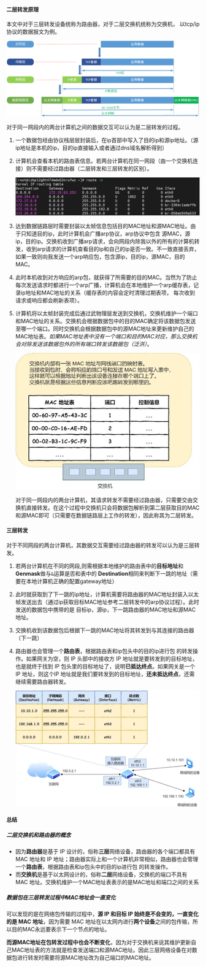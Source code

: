 #### 二层转发原理

本文中对于三层转发设备统称为路由器，对于二层交换机统称为交换机， 以tcp/ip协议的数据报文为例。

![img](二层转发三层转发原理.assets/581253-20210201110853148-1443574123.png)

对于同一网段内的两台计算机之间的数据交互可以认为是二层转发的过程。

1. 一个数据包经由协议栈层层封装后，在ip首部中写入了目的ip和源ip地址。（源ip地址是本机的ip，目的ip直接输入或者通过dns域名解析得到）

2. 计算机会查看本机的路由表信息。若两台计算机在同一网段（由一个交换机连接）则不需要经过路由器（二层转发和三层转发的区别）。

   ![image-20220802215914921](二层转发三层转发原理.assets/image-20220802215914921.png)

3. 达到数据链路层时需要封装以太帧信息包括目的MAC地址和源MAC地址。由于只知道目的ip，此时计算机会广播arp协议，arp协议中包含 源MAC，源ip，目的ip。交换机收到广播arp请求，会向网段内除我以外的所有的计算机转发，收到arp请求的计算机查看目的ip和自己的ip是否一致。不一致直接丢弃，如果一致则向我发送一个arp响应包，包含源ip，目的ip，源MAC，目的MAC。

4. 此时本机收到对方响应的arp包，就获得了所需要的目的MAC。当然为了防止每次发送请求时都进行一个arp广播，计算机会在本地维护一个arp缓存表，记录ip地址和MAC地址的关系（缓存表的内容会定时清理过期表项， 每次收到请求或响应都会刷新表项）。

5. 计算机将以太帧封装完成后通过武物理层发送到交换机，交换机维护一个端口和MAC地址的关系。交换机会根据数据包中的目的MAC确定将该数据包发送至哪一个端口。同时交换机会根据数据包中的源MAC地址来更新维护自己的MAC地址表。*如果MAC地址表中没有一个端口和目的MAC对应，那么交换机会对除发送该数据包外的所有端口转发该数据包（泛洪）*。

   <img src="二层转发三层转发原理.assets/640.jpeg" alt="640" style="zoom: 67%;" />    

   对于同一网段内的两台计算机，其请求转发不需要经过路由器，只需要交由交换机直接转发。在这个过程中交换机只会将数据包解析到第二层获取目的MAC和源MAC即可（只需要在数据链路层上工作的转发），因此称其为二层转发。

#### 三层转发

对于不同网段的两台计算机，其数据交互需要经过路由器的转发可以认为是三层转发。

1. 若两台计算机在不同的网段,则需根据本地维护的路由表中的**目标地址**和**Genmask**做与`&`运算是否和表中的 **Destination**相同来判断下一跳的地址（需要在本地计算机正确的配置gateway地址）

2.  此时就获取到了下一跳的ip地址，计算机需要将路由器的MAC地址封装入以太帧发送出去（通过ip获取目标MAC地址参考二层转发中的arp协议过程）。此时发送的数据包中携带的是 目标ip，源ip，下一跳路由器的MAC地址和源MAC地址。

3. 交换机收到该数据包后根据下一跳的MAC地址将其转发到与其连接的路由器（下一跳）

4. 路由器也会管理一个**路由表**，根据路由表和ip包头中的目的ip进行包 的转发操作。如果网关为空，则 IP 头部中的接收方 IP 地址就是要转发到的目标地址，也是就终于找到 IP 包头里的目标地址了，说明**已抵达终点**。如果网关是一个 IP 地址，则这个IP 地址就是我们要转发到的目标地址，**还未抵达终点**，还需继续需要路由器转发。

   <img src="二层转发三层转发原理.assets/640-16635968949157.jpeg" alt="640-16635968949157" style="zoom: 50%;" />



#### 总结

##### 二层交换机和路由器的概念

- 因为**路由器**是基于 IP 设计的，俗称**三层**网络设备，路由器的各个端口都具有 MAC 地址和 IP 地址；路由器实际上和一个计算机非常相似，路由器也会管理一个**路由表**，根据路由表和ip包头中的目的ip进行包 的转发操作。
- 而**交换机**是基于以太网设计的，俗称**二层**网络设备，交换机的端口不具有 MAC 地址。交换机维护一个MAC地址表表示的是MAC地址和端口之间的关系

##### 数据包在三层转发过程中MAC地址会一直变化

可以发现的是在网络包传输的过程中，**源 IP 和目标 IP 始终是不会变的，一直变化的是 MAC 地址**，因为需要 MAC 地址在以太网内进行**两个设备**之间的包传输，所以目的MAC永远要表示下一个节点的地址。

**而源MAC地址在包转发过程中也会不断变化**，因为对于交换机来说其维护更新自己MAC地址表的方法就是检查发送端口和源MAC地址。因此三层网络设备在对数据包进行转发时需要将源MAC地址改为自己端口的MAC地址。